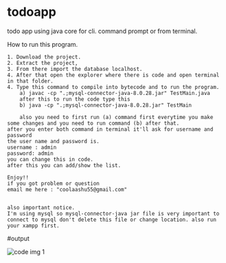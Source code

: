 # todoapp
todo app using java core for cli. command prompt or from terminal.

<!-- 
        this is a core java project called todo app
        it's a cli application which means it's used from used from terminal/command prompt.
        your can login add todo and show todo in here.
        if needed I'll add other functionalities in here.
 -->

 How to run this program.

    1. Download the project.
    2. Extract the project,
    3. From there import the database localhost.
    4. After that open the explorer where there is code and open terminal in that folder.
    4. Type this command to compile into bytecode and to run the program. 
        a) javac -cp ".;mysql-connector-java-8.0.28.jar" TestMain.java  
        after this to run the code type this  
        b) java -cp ".;mysql-connector-java-8.0.28.jar" TestMain  

        also you need to first run (a) command first everytime you make some changes and you need to run command (b) after that.
    after you enter both command in terminal it'll ask for username and password
    the user name and password is.
    username : admin
    password: admin
    you can change this in code.
    after this you can add/show the list.

    Enjoy!!
    if you got problem or question 
    email me here : "coolaashu55@gmail.com"


    also important notice.
    I'm using mysql so mysql-connector-java jar file is very important to connect to mysql don't delete this file or change location. also run your xampp first. 


   #output

   ![code img 1](https://github.com/asutoshad/todoapp/assets/50772652/e2ba42d0-3e6e-4fe8-a440-7ce978fa16a1)


